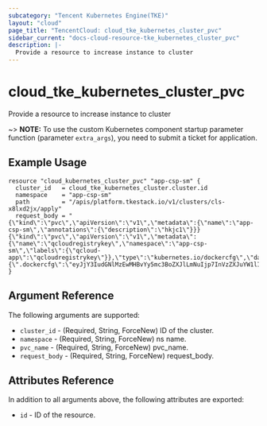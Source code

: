 ```yaml
---
subcategory: "Tencent Kubernetes Engine(TKE)"
layout: "cloud"
page_title: "TencentCloud: cloud_tke_kubernetes_cluster_pvc"
sidebar_current: "docs-cloud-resource-tke_kubernetes_cluster_pvc"
description: |-
  Provide a resource to increase instance to cluster
---
```


# cloud_tke_kubernetes_cluster_pvc

Provide a resource to increase instance to cluster

~> **NOTE:** To use the custom Kubernetes component startup parameter function (parameter `extra_args`), you need to submit a ticket for application.

## Example Usage

```hcl
resource "cloud_kubernetes_cluster_pvc" "app-csp-sm" {
  cluster_id   = cloud_tke_kubernetes_cluster.cluster.id
  namespace    = "app-csp-sm"
  path         = "/apis/platform.tkestack.io/v1/clusters/cls-x8lxd2jx/apply"
  request_body = "{\"kind\":\"pvc\",\"apiVersion\":\"v1\",\"metadata\":{\"name\":\"app-csp-sm\",\"annotations\":{\"description\":\"hkjc1\"}}}{\"kind\":\"pvc\",\"apiVersion\":\"v1\",\"metadata\":{\"name\":\"qcloudregistrykey\",\"namespace\":\"app-csp-sm\",\"labels\":{\"qcloud-app\":\"qcloudregistrykey\"}},\"type\":\"kubernetes.io/dockercfg\",\"data\":{\".dockercfg\":\"eyJjY3IudGNlMzEwMHBvYy5mc3BoZXJlLmNuIjp7InVzZXJuYW1lIjoiMTAwMDA0NjAzMTU3IiwicGFzc3dvcmQiOiJ7QXBwbGljYXRpb25Ub2tlbjo0OGJlNzY2ZTVkZmRmN2JhZTAwZjdlZTQ3NTQyNDJlMX0iLCJlbWFpbCI6Im5vdEB2YWwuaWQiLCJhdXRoIjoiTVRBd01EQTBOakF6TVRVM09udEJjSEJzYVdOaGRHbHZibFJ2YTJWdU9qUTRZbVUzTmpabE5XUm1aR1kzWW1GbE1EQm1OMlZsTkRjMU5ESTBNbVV4ZlE9PSJ9fQ==\"}}"
}
```

## Argument Reference

The following arguments are supported:

* `cluster_id` - (Required, String, ForceNew) ID of the cluster.
* `namespace` - (Required, String, ForceNew) ns name.
* `pvc_name` - (Required, String, ForceNew) pvc_name.
* `request_body` - (Required, String, ForceNew) request_body.

## Attributes Reference

In addition to all arguments above, the following attributes are exported:

* `id` - ID of the resource.



